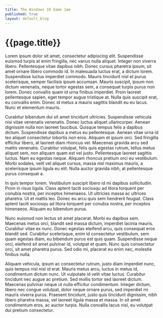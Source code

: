 ```yaml
---
title: The Windows 10 Game Jam
published: true
layout: default_blog
---
```

{{page.title}}
==============

Lorem ipsum dolor sit amet, consectetur adipiscing elit. Suspendisse euismod turpis at enim fringilla, nec varius nulla aliquet. Integer non viverra libero. Pellentesque vitae dapibus nibh. Donec cursus pharetra ipsum, sit amet ornare libero commodo id. In malesuada luctus erat, a dictum lorem. Suspendisse luctus imperdiet commodo. Mauris tincidunt nisl et purus scelerisque, semper facilisis ipsum accumsan. Mauris suscipit, ipsum non dictum venenatis, neque tortor egestas sem, a consequat turpis purus non lorem. Donec convallis quam id urna finibus imperdiet. Proin laoreet pellentesque sapien, eget tempor augue tristique at. Nulla quis suscipit erat, eu convallis enim. Donec id metus a mauris sagittis blandit eu eu lacus. Nunc et elementum mauris.

Curabitur bibendum dui sit amet tincidunt ultricies. Suspendisse vehicula nisi vitae venenatis venenatis. Donec luctus aliquet ullamcorper. Aenean dignissim nulla non laoreet faucibus. Quisque tempus felis a dapibus dictum. Suspendisse dapibus a metus eu pellentesque. Aenean vitae urna id leo aliquet consectetur lobortis non eros. Aliquam et ipsum orci. Sed fringilla efficitur libero, at laoreet diam rhoncus vel. Maecenas gravida arcu sed mattis venenatis. Curabitur volutpat, felis quis egestas rutrum, tellus metus aliquet sem, non aliquam quam est vel justo. Pellentesque laoreet sagittis luctus. Nam eu egestas neque. Aliquam rhoncus pretium orci eu vestibulum. Morbi sodales, velit vel aliquet cursus, massa nisl maximus mauris, a scelerisque ipsum ligula eu elit. Nulla auctor gravida nibh, at pellentesque purus consequat a.

In quis tempor lorem. Vestibulum suscipit libero id mi dapibus sollicitudin. Proin in risus ligula. Class aptent taciti sociosqu ad litora torquent per conubia nostra, per inceptos himenaeos. Ut ultricies massa ac ultrices pharetra. Ut et mattis leo. Donec eu arcu quis sem hendrerit feugiat. Class aptent taciti sociosqu ad litora torquent per conubia nostra, per inceptos himenaeos. Aliquam eu bibendum purus.

Nunc euismod non lectus sit amet placerat. Morbi eu dapibus sem. Maecenas metus orci, blandit sed massa dictum, imperdiet lacinia mauris. Curabitur vitae ex nunc. Donec egestas eleifend arcu, quis consequat eros blandit sed. Curabitur scelerisque, enim id consectetur vestibulum, sem quam egestas diam, eu bibendum purus est quis quam. Suspendisse neque orci, eleifend sit amet pulvinar id, volutpat et quam. Nunc quis consectetur orci, sit amet pharetra purus. Sed odio mi, placerat eu enim nec, molestie finibus nulla.

Aliquam vehicula, ipsum ac consectetur rutrum, justo diam imperdiet nunc, quis tempus nisl nisl id erat. Mauris metus arcu, luctus in metus id, condimentum dictum nunc. Ut vulputate id velit vitae luctus. Curabitur tincidunt nec augue ac pretium. Sed mollis tortor sed laoreet dictum. Maecenas pulvinar neque ut nulla efficitur condimentum. Integer dictum, libero nec congue volutpat, dolor neque ornare purus, sed imperdiet mi mauris viverra purus. Praesent tincidunt, justo quis tincidunt dignissim, nibh libero pharetra massa, vel laoreet ligula massa et massa. In sit amet condimentum eros, ac auctor turpis. Nulla convallis lacus nisl, eu volutpat dui pretium consectetur.
